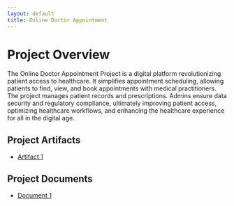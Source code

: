 ```yaml
---
layout: default
title: Online Doctor Appointment
---
```


# Project Overview
The Online Doctor Appointment Project is a digital platform revolutionizing patient access to healthcare. It simplifies appointment scheduling, allowing patients to find, view, and book appointments with medical practitioners. The project manages patient records and prescriptions. Admins ensure data security and regulatory compliance, ultimately improving patient access, optimizing healthcare workflows, and enhancing the healthcare experience for all in the digital age.

## Project Artifacts

- [Artifact 1](meetings/GVSU-CIS641-TEAM-ACS-2023-09-26.docx)

## Project Documents

- [Document 1](docs/TeamACS_project_proposal.docx)

